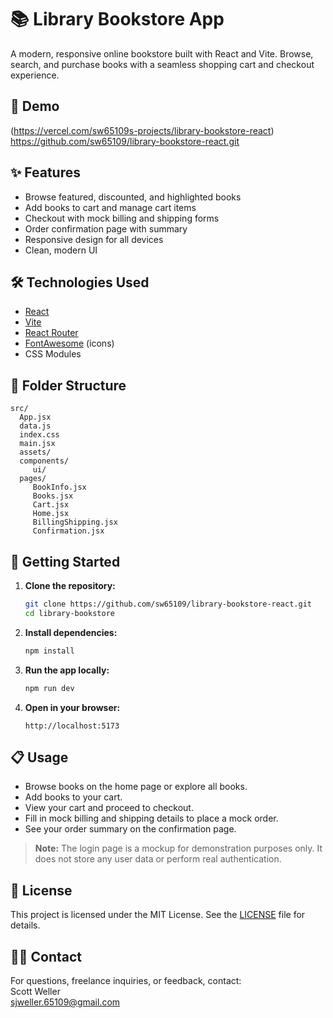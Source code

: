 
# 📚 Library Bookstore App

A modern, responsive online bookstore built with React and Vite. Browse, search, and purchase books with a seamless shopping cart and checkout experience.


## 🚀 Demo

(https://vercel.com/sw65109s-projects/library-bookstore-react)
https://github.com/sw65109/library-bookstore-react.git

## ✨ Features

- Browse featured, discounted, and highlighted books
- Add books to cart and manage cart items
- Checkout with mock billing and shipping forms
- Order confirmation page with summary
- Responsive design for all devices
- Clean, modern UI

## 🛠️ Technologies Used

- [React](https://react.dev/)
- [Vite](https://vitejs.dev/)
- [React Router](https://reactrouter.com/)
- [FontAwesome](https://fontawesome.com/) (icons)
- CSS Modules

## 📂 Folder Structure

```
src/
  App.jsx
  data.js
  index.css
  main.jsx
  assets/
  components/
	 ui/
  pages/
	 BookInfo.jsx
	 Books.jsx
	 Cart.jsx
	 Home.jsx
	 BillingShipping.jsx
	 Confirmation.jsx
```

## 🏁 Getting Started

1. **Clone the repository:**
	```bash
	git clone https://github.com/sw65109/library-bookstore-react.git
	cd library-bookstore
	```

2. **Install dependencies:**
	```bash
	npm install
	```

3. **Run the app locally:**
	```bash
	npm run dev
	```

4. **Open in your browser:**
	```
	http://localhost:5173
	```

## 📋 Usage

- Browse books on the home page or explore all books.
- Add books to your cart.
- View your cart and proceed to checkout.
- Fill in mock billing and shipping details to place a mock order.
- See your order summary on the confirmation page.

> **Note:** The login page is a mockup for demonstration purposes only. It does not store any user data or perform real authentication.

## 📄 License

This project is licensed under the MIT License. See the [LICENSE](LICENSE) file for details.

## 🙋‍♂️ Contact

For questions, freelance inquiries, or feedback, contact:  
Scott Weller  
sjweller.65109@gmail.com  
